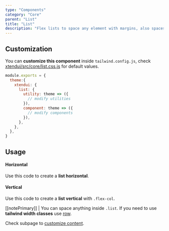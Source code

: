 ```yaml
---
type: "Components"
category: "Core"
parent: "List"
title: "List"
description: "Flex lists to space any element with margins, also spaces vertically."
---
```


## Customization

You can **customize this component** inside `tailwind.config.js`, check [xtendui/src/core/list.css.js](https://github.com/minimit/xtendui/blob/master/src/core/list.css.js) for default values.

```jsx
module.exports = {
  theme:{
    xtendui: {
      list: {
        utility: theme => ({
          // modify utilities
        }),
        component: theme => ({
          // modify components
        }),
      },
    },
  },
}
```

## Usage

#### Horizontal

Use this code to create a **list horizontal**.

<demo>
  <demovanilla src="vanilla/components/core/list/usage">
  </demovanilla>
</demo>

#### Vertical

Use this code to create a **list vertical** with `.flex-col`.

<demo>
  <demovanilla src="vanilla/components/core/list/usage-vertical">
  </demovanilla>
</demo>

[[notePrimary]]
| You can space anything inside `.list`. If you need to use **tailwind width classes** use [row](/components/core/row).

Check subpage to [customize content](/components/core/list/content).
